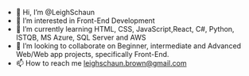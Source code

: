 - 👋 Hi, I’m @LeighSchaun
- 👀 I’m interested in Front-End Development
- 🌱 I’m currently learning HTML, CSS, JavaScript,React, C#, Python, ISTQB, MS Azure, SQL Server and AWS
- 💞️ I’m looking to collaborate on Beginner, intermediate and Advanced Web/Web app projects, specifically Front-End.
- 📫 How to reach me leighschaun.brown@gmail.com

<!---
LeighSchaun/LeighSchaun is a ✨ special ✨ repository because its `README.md` (this file) appears on your GitHub profile.
You can click the Preview link to take a look at your changes.
--->
